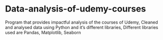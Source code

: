 # Data-analysis-of-udemy-courses
Program that provides impactful analysis of the courses of Udemy, Cleaned and analysed data using Python and it’s different libraries, Different libraries used are Pandas, Matplotlib, Seaborn
